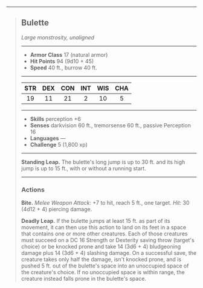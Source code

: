 ***
> ## Bulette
> *Large monstrosity, unaligned*
> 
> ***
> 
> - **Armor Class** 17 (natural armor)
> - **Hit Points** 94 (9d10 + 45)
> - **Speed** 40 ft., burrow 40 ft.
> 
> ***
> 
> |STR|DEX|CON|INT|WIS|CHA|
> |:---:|:---:|:---:|:---:|:---:|:---:|
> |19|11|21|2|10|5|
> 
> ***
> 
> - **Skills** perception +6
> - **Senses** darkvision 60 ft., tremorsense 60 ft., passive Perception 16
> - **Languages** —
> - **Challenge** 5 (1,800 xp)
> 
> ***
> 
> **Standing Leap.** The bulette's long jump is up to 30 ft. and its high jump is up to 15 ft., with or without a running start.
> 
> ***
> 
> ### Actions
> **Bite.** *Melee Weapon Attack:* +7 to hit, reach 5 ft., one target. *Hit:* 30 (4d12 + 4) piercing damage.
> 
> **Deadly Leap.** If the bulette jumps at least 15 ft. as part of its movement, it can then use this action to land on its feet in a space that contains one or more other creatures. Each of those creatures must succeed on a DC 16 Strength or Dexterity saving throw (target's choice) or be knocked prone and take 14 (3d6 + 4) bludgeoning damage plus 14 (3d6 + 4) slashing damage. On a successful save, the creature takes only half the damage, isn't knocked prone, and is pushed 5 ft. out of the bulette's space into an unoccupied space of the creature's choice. If no unoccupied space is within range, the creature instead falls prone in the bulette's space.